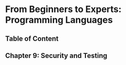 # From Beginners to Experts: Programming Languages
## Table of Content
## Chapter 9: Security and Testing
